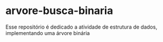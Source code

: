 # arvore-busca-binaria
Esse repositório é dedicado a atividade de estrutura de dados, implementando uma árvore binária
